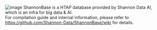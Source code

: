 ![image](https://github.com/Shannon-Data/ShannonBase/assets/143588379/c530a9c2-5407-4eb9-8d58-6f40a70806ea)
ShannonBase is a HTAP database provided by Shannon Data AI, which is an infra for big data & AI. \
For compilation guide and internal information, please refer to https://github.com/Shannon-Data/ShannonBase/wiki
for details.
